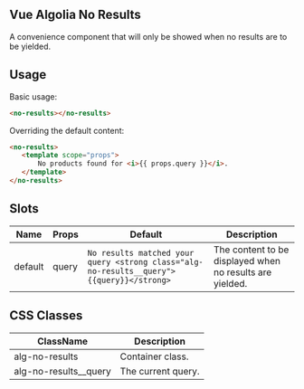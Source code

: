 Vue Algolia No Results
---

A convenience component that will only be showed when no results are to be yielded.

## Usage

Basic usage:

```html
<no-results></no-results>
```

Overriding the default content:

 ```html
<no-results>
	<template scope="props">
		No products found for <i>{{ props.query }}</i>.
	</template>
</no-results>
 ```

## Slots

| Name    | Props | Default                                                                                  | Description                                              |
|---------|-------|------------------------------------------------------------------------------------------|----------------------------------------------------------|
| default | query | `No results matched your query <strong class="alg-no-results__query">{{query}}</strong>` | The content to be displayed when no results are yielded. |

## CSS Classes

| ClassName             | Description        |
|-----------------------|--------------------|
| alg-no-results        | Container class.   |
| alg-no-results__query | The current query. |

